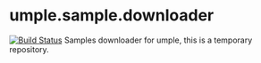 # umple.sample.downloader
[![Build Status](https://travis-ci.org/umple-ucosp/umple.sample.downloader.svg?branch=master)](https://travis-ci.org/umple-ucosp/umple.sample.downloader)
Samples downloader for umple, this is a temporary repository. 
